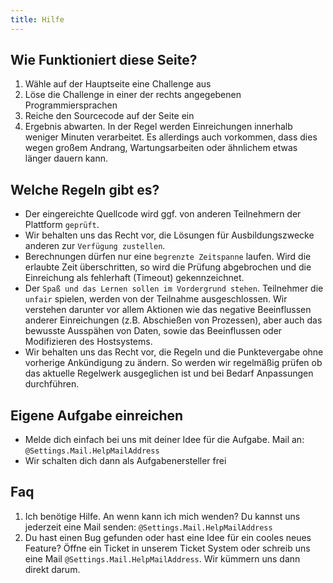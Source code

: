 ```yaml
---
title: Hilfe
---
```

## Wie Funktioniert diese Seite?

1. Wähle auf der Hauptseite eine Challenge aus
2. Löse die Challenge in einer der rechts angegebenen Programmiersprachen
3. Reiche den Sourcecode auf der Seite ein
4. Ergebnis abwarten. In der Regel werden Einreichungen innerhalb weniger Minuten verarbeitet. Es allerdings auch vorkommen, dass dies wegen großem Andrang, Wartungsarbeiten oder ähnlichem etwas länger dauern kann.

## Welche Regeln gibt es?

* Der eingereichte Quellcode wird ggf. von anderen Teilnehmern der Plattform `geprüft`.
* Wir behalten uns das Recht vor, die Lösungen für Ausbildungszwecke anderen zur `Verfügung zustellen`.
* Berechnungen dürfen nur eine `begrenzte Zeitspanne` laufen. Wird die erlaubte Zeit überschritten, so wird die Prüfung abgebrochen und die Einreichung als fehlerhaft (Timeout) gekennzeichnet.
* Der `Spaß und das Lernen sollen im Vordergrund stehen`. Teilnehmer die `unfair` spielen, werden von der Teilnahme ausgeschlossen. Wir verstehen darunter vor allem Aktionen wie das negative Beeinflussen anderer Einreichungen (z.B. Abschießen von Prozessen), aber auch das bewusste Ausspähen von Daten, sowie das Beeinflussen oder Modifizieren des Hostsystems.
* Wir behalten uns das Recht vor, die Regeln und die Punktevergabe ohne vorherige Ankündigung zu ändern. So werden wir regelmäßig prüfen ob das aktuelle Regelwerk ausgeglichen ist und bei Bedarf Anpassungen durchführen.

## Eigene Aufgabe einreichen

* Melde dich einfach bei uns mit deiner Idee für die Aufgabe. Mail an: `@Settings.Mail.HelpMailAddress`
* Wir schalten dich dann als Aufgabenersteller frei

## Faq

1. Ich benötige Hilfe. An wenn kann ich mich wenden?
    Du kannst uns jederzeit eine Mail senden: `@Settings.Mail.HelpMailAddress`
2. Du hast einen Bug gefunden oder hast eine Idee für ein cooles neues Feature?
    Öffne ein Ticket in unserem Ticket System oder schreib uns eine Mail `@Settings.Mail.HelpMailAddress`.
    Wir kümmern uns dann direkt darum.
